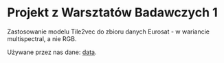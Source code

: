 # Projekt z Warsztatów Badawczych 1

Zastosowanie modelu Tile2vec do zbioru danych Eurosat - w wariancie multispectral, a nie RGB.

Używane przez nas dane: [data](https://www.kaggle.com/datasets/apollo2506/eurosat-dataset).
